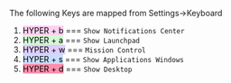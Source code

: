 The following Keys are mapped from Settings->Keyboard

1. <mark style="background: #FFB8EBA6;"> HYPER + b</mark>  === `Show Notifications Center` 
2. <mark style="background: #BBFABBA6;">HYPER + a</mark>  === `Show Launchpad`
3. <mark style="background: #D2B3FFA6;">HYPER + w</mark> ===  `Mission Control`
4. <mark style="background: #ADCCFFA6;">HYPER + s</mark> === `Show Applications Windows`
5. <mark style="background: #FF5582A6;">HYPER + d</mark> ===  `Show Desktop`

